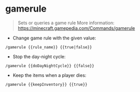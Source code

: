 # gamerule

> Sets or queries a game rule
> More information: <https://minecraft.gamepedia.com/Commands/gamerule>

- Change game rule with the given value:

`/gamerule {{rule_name}} {{true|false}}`

- Stop the day-night cycle:

`/gamerule {{doDayNightCycle}} {{false}}`

- Keep the items when a player dies:

`/gamerule {{keepInventory}} {{true}}`

